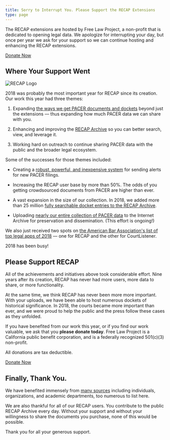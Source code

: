 ```yaml
---
title: Sorry to Interrupt You. Please Support the RECAP Extensions
type: page
---
```



<div className="row">
    <div className="col-xs-12 col-sm-8 col-md-9">
        <p className="lead">The RECAP extensions are hosted by Free Law Project, a non-profit that is dedicated to opening legal data. We apologize for interrupting your day, but once per year we ask for your support so we can continue hosting and enhancing the RECAP extensions.
        </p>
    </div>
    <div className="col-xs-12 col-sm-4 col-md-3">
        <span className="pull-right"><a href="https://www.courtlistener.com/donate/?referrer=2018-big-button-recap" className="btn btn-lg btn-danger">Donate Now</a></span>
    </div>
</div>

## Where Your Support Went

<div className="right-image">
    <img src="/images/recap_r-150x150.png"
         alt="RECAP Logo"
          className="img-responsive"/>
</div>

2018 was probably the most important year for RECAP since its creation. Our work this year had three themes:

1. Expanding [the ways we get PACER documents and dockets][coverage] beyond just the extensions — thus expanding how much PACER data we can share with you.
 
1. Enhancing and improving the [RECAP Archive][ra] so you can better search, view, and leverage it.

1. Working hard on outreach to continue sharing PACER data with the public and the broader legal ecosystem.

Some of the successes for those themes included:

 - Creating a [robust, powerful, and inexpensive system][alerts] for sending alerts for new PACER filings.
 
 - Increasing the RECAP user base by more than 50%. The odds of you getting crowdsourced documents from PACER are higher than ever.
 
 - A vast expansion in the size of our collection. In 2018, we added more than 25 million [fully searchable docket entries to the RECAP Archive][ra].
 
 - Uploading [nearly our entire collection of PACER data][ia] to the Internet Archive for preservation and dissemination. (This effort is ongoing!)
 
We also just received two spots on [the American Bar Association's list of top legal apps of 2018][aba] — one for RECAP and the other for CourtListener. 

2018 has been busy!

[aba]: http://www.abajournal.com/magazine/article/best_legal_apps_2018/
[coverage]: https://www.courtlistener.com/coverage/
[alerts]: https://www.courtlistener.com/help/alerts/
[ia]: http://free.law/2018/09/11/uploading-pacer-dockets-and-oral-argument-recordings-to-the-internet-archive/
[ra]: https://www.courtlistener.com/recap/


## Please Support RECAP

All of the achievements and initiatives above took considerable effort. Nine years after its creation, RECAP has never had more users, more data to share, or more functionality.

At the same time, we think RECAP has never been more more important. With your uploads, we have been able to host numerous dockets of historical significance. In 2018, the courts became more important than ever, and we were proud to help the public and the press follow these cases as they unfolded. 

If you have benefited from our work this year, or if you find our work valuable, we ask that you **please donate today**. Free Law Project is a California public benefit corporation, and is a federally recognized 501(c)(3) non-profit. 

All donations are tax deductible. 

<p><a href="https://www.courtlistener.com/donate/?referrer=2018-big-button-recap-2" className="btn btn-lg btn-danger">Donate Now</a></p>


## Finally, Thank You.

We have benefited immensely from [many sources][thanks] including individuals, organizations, and academic departments, too numerous to list here. 

We are also thankful for all of our RECAP users. You contribute to the public RECAP Archive every day. Without your support and without your willingness to share the documents you purchase, none of this would be possible.

Thank you for all your generous support.

[thanks]: /thanks/
